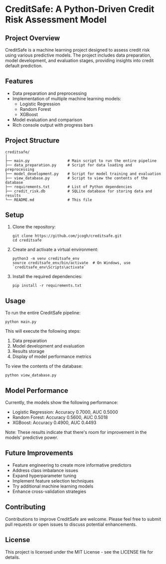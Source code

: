 # CreditSafe: A Python-Driven Credit Risk Assessment Model

## Project Overview

CreditSafe is a machine learning project designed to assess credit risk using various predictive models. The project includes data preparation, model development, and evaluation stages, providing insights into credit default prediction.

## Features

- Data preparation and preprocessing
- Implementation of multiple machine learning models:
  - Logistic Regression
  - Random Forest
  - XGBoost
- Model evaluation and comparison
- Rich console output with progress bars

## Project Structure

```
creditsafe/
│
├── main.py                 # Main script to run the entire pipeline
├── data_preparation.py     # Script for data loading and preprocessing
├── model_development.py    # Script for model training and evaluation
├── view_database.py        # Script to view the contents of the database
├── requirements.txt        # List of Python dependencies
├── credit_risk.db          # SQLite database for storing data and results
└── README.md               # This file
```

## Setup

1. Clone the repository:
   ```
   git clone https://github.com/jcogh/creditsafe.git
   cd creditsafe
   ```

2. Create and activate a virtual environment:
   ```
   python3 -m venv creditsafe_env
   source creditsafe_env/bin/activate  # On Windows, use `creditsafe_env\Scripts\activate`
   ```

3. Install the required dependencies:
   ```
   pip install -r requirements.txt
   ```

## Usage

To run the entire CreditSafe pipeline:

```
python main.py
```

This will execute the following steps:
1. Data preparation
2. Model development and evaluation
3. Results storage
4. Display of model performance metrics

To view the contents of the database:

```
python view_database.py
```

## Model Performance

Currently, the models show the following performance:

- Logistic Regression: Accuracy 0.7000, AUC 0.5000
- Random Forest: Accuracy 0.5600, AUC 0.5018
- XGBoost: Accuracy 0.4900, AUC 0.4493

Note: These results indicate that there's room for improvement in the models' predictive power.

## Future Improvements

- Feature engineering to create more informative predictors
- Address class imbalance issues
- Expand hyperparameter tuning
- Implement feature selection techniques
- Try additional machine learning models
- Enhance cross-validation strategies

## Contributing

Contributions to improve CreditSafe are welcome. Please feel free to submit pull requests or open issues to discuss potential enhancements.

## License

This project is licensed under the MIT License - see the LICENSE file for details.

